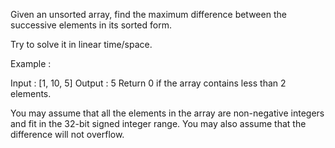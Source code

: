 Given an unsorted array, find the maximum difference between the successive elements in its sorted form.

Try to solve it in linear time/space.

Example :

Input : [1, 10, 5]
Output : 5 
Return 0 if the array contains less than 2 elements.

You may assume that all the elements in the array are non-negative integers and fit in the 32-bit signed integer range.
You may also assume that the difference will not overflow.